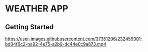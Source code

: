 # WEATHER APP 



## Getting Started





https://user-images.githubusercontent.com/37351206/232459001-bd04f6c2-ba92-4e75-a2b9-dc44e0c9a873.mp4

